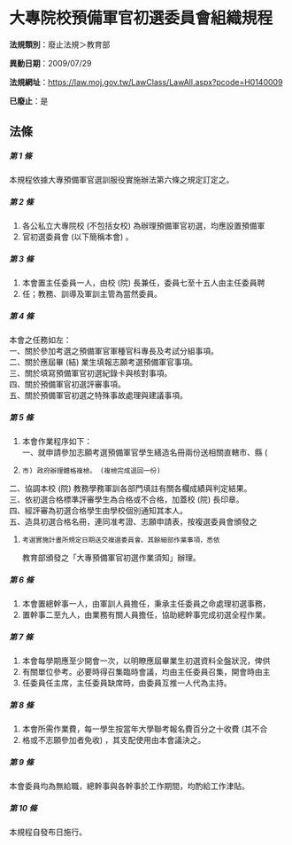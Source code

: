 # 大專院校預備軍官初選委員會組織規程

**法規類別**：廢止法規＞教育部

**異動日期**：2009/07/29  

**法規網址**：https://law.moj.gov.tw/LawClass/LawAll.aspx?pcode=H0140009

**已廢止**：是



## 法條
##### 第 1 條
本規程依據大專預備軍官選訓服役實施辦法第六條之規定訂定之。

##### 第 2 條
1. 各公私立大專院校 (不包括女校) 為辦理預備軍官初選，均應設置預備軍
1. 官初選委員會 (以下簡稱本會) 。

##### 第 3 條
1. 本會置主任委員一人，由校 (院) 長兼任，委員七至十五人由主任委員聘
1. 任；教務、訓導及軍訓主管為當然委員。

##### 第 4 條
本會之任務如左：  
一、關於參加考選之預備軍官軍種官科專長及考試分組事項。  
二、關於應屆畢 (結) 業生填報志願考選預備軍官事項。  
三、關於填寫預備軍官初選紀錄卡與核對事項。  
四、關於預備軍官初選評審事項。  
五、關於預備軍官初選之特殊事故處理與建議事項。  

##### 第 5 條
1. 本會作業程序如下：  
一、就申請參加志願考選預備軍官學生繕造名冊兩份送相關直轄市、縣 (
1.     市) 政府辦理體格複檢。 (複檢完成退回一份)  
二、協調本校 (院) 教務學務軍訓各部門填註有關各欄成績與判定結果。  
三、依初選合格標準評審學生為合格或不合格，加蓋校 (院) 長印章。  
四、經評審為初選合格學生由學校個別通知其本人。  
五、造具初選合格名冊，連同准考證、志願申請表，按複選委員會頒發之
1.     考選實施計畫所規定日期送交複選委員會。其餘細部作業事項，悉依  
    教育部頒發之「大專預備軍官初選作業須知」辦理。

##### 第 6 條
1. 本會置總幹事一人，由軍訓人員擔任，秉承主任委員之命處理初選事務，
1. 置幹事二至九人，由業務有關人員擔任，協助總幹事完成初選全程作業。

##### 第 7 條
1. 本會每學期應至少開會一次，以明瞭應屆畢業生初選資料全盤狀況，俾供
1. 有關單位參考。必要時得召集臨時會議，均由主任委員召集，開會時由主
1. 任委員任主席，主任委員缺席時，由委員互推一人代為主持。

##### 第 8 條
1. 本會所需作業費，每一學生按當年大學聯考報名費百分之十收費 (其不合
1. 格或不志願參加者免收) ，其支配使用由本會議決之。

##### 第 9 條
本會委員均為無給職，總幹事與各幹事於工作期間，均酌給工作津貼。

##### 第 10 條
本規程自發布日施行。


